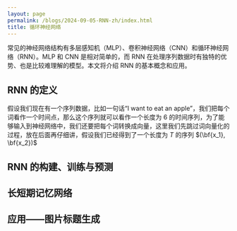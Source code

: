 ```yaml
---
layout: page
permalink: /blogs/2024-09-05-RNN-zh/index.html
title: 循环神经网络
---
```


常见的神经网络结构有多层感知机（MLP）、卷积神经网络（CNN）和循环神经网络（RNN）。MLP 和 CNN 是相对简单的，而 RNN 在处理序列数据时有独特的优势、也是比较难理解的模型。本文将介绍 RNN 的基本概念和应用。

## RNN 的定义

假设我们现在有一个序列数据，比如一句话“I want to eat an apple”，我们把每个词看作一个时间点，那么这个序列就可以看作一个长度为 $6$ 的时间序列，为了能够输入到神经网络中，我们还要把每个词转换成向量，这里我们先跳过词向量化的过程，放在后面再仔细讲，假设我们已经得到了一个长度为 $T$ 的序列 $(\bf{x_1}, \bf{x_2})$

## RNN 的构建、训练与预测

## 长短期记忆网络

## 应用——图片标题生成
